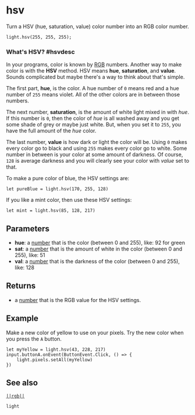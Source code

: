 # hsv

Turn a HSV (hue, saturation, value) color number into an RGB color number.

```sig
light.hsv(255, 255, 255);
```
### What's HSV? #hsvdesc

In your programs, color is known by [RGB](/reference/light/rgb#rgbdesc) numbers.
Another way to make color is with the **HSV** method. HSV means **hue**, **saturation**, and
**value**. Sounds complicated but maybe there's a way to think about that's simple.

The first part, **hue**, is the color. A hue number of `0` means red and a hue number of `255`
means violet. All of the other colors are in between those numbers.

The next number, **saturation**, is the amount of white light mixed in with _hue_. If this
number is `0`, then the color of _hue_ is all washed away and you get some shade of grey or maybe
just white. But, when you set it to `255`, you have the full amount of the _hue_ color.

The last number, **value** is how dark or light the color will be. Using `0` makes every color go
to black and using `255` makes every color go to white. Some number in between is your color at some
amount of darkness. Of course, `128` is average darkness and you will clearly see your
color with _value_ set to that.

To make a pure color of blue, the HSV settings are:

```block
let pureBlue = light.hsv(170, 255, 128)
```
If you like a mint color, then use these HSV settings:
```block
let mint = light.hsv(85, 128, 217)
```

## Parameters

* **hue**: a [number](/reference/blocks/number) that is the color (between 0 and 255), like: 92 for green
* **sat**: a [number](/reference/blocks/number) that is the amount of white in the color (between 0 and 255), like: 51
* **val**: a [number](/reference/blocks/number) that is the darkness of the color (between 0 and 255), like: 128

## Returns

* a [number](/types/number) that is the RGB value for the HSV settings.

## Example

Make a new color of yellow to use on your pixels. Try the new color when you press the ``A`` button.

```blocks
let myYellow = light.hsv(43, 228, 217)
input.buttonA.onEvent(ButtonEvent.Click, () => {
    light.pixels.setAll(myYellow)
})
```
## See also

[``||rgb||``](/reference/light/rgb)

```package
light
```


